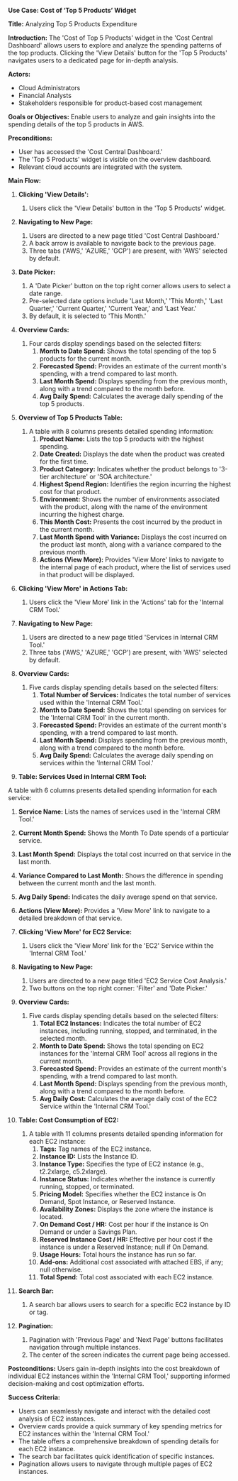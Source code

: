 
**Use Case: Cost of ‘Top 5 Products’ Widget**

**Title:** Analyzing Top 5 Products Expenditure

**Introduction:** The 'Cost of Top 5 Products' widget in the 'Cost Central Dashboard' allows users to explore and analyze the spending patterns of the top products. Clicking the 'View Details' button for the 'Top 5 Products' navigates users to a dedicated page for in-depth analysis.

**Actors:**

- Cloud Administrators
- Financial Analysts
- Stakeholders responsible for product-based cost management

**Goals or Objectives:** Enable users to analyze and gain insights into the spending details of the top 5 products in AWS.

**Preconditions:**

- User has accessed the 'Cost Central Dashboard.'
- The 'Top 5 Products' widget is visible on the overview dashboard.
- Relevant cloud accounts are integrated with the system.


**Main Flow:**

1. **Clicking 'View Details':**
   1. Users click the 'View Details' button in the 'Top 5 Products' widget.
1. **Navigating to New Page:**
   1. Users are directed to a new page titled 'Cost Central Dashboard.'
   1. A back arrow is available to navigate back to the previous page.
   1. Three tabs ('AWS,' 'AZURE,' 'GCP') are present, with 'AWS' selected by default.
1. **Date Picker:**
   1. A 'Date Picker' button on the top right corner allows users to select a date range.
   1. Pre-selected date options include 'Last Month,' 'This Month,' 'Last Quarter,' 'Current Quarter,' 'Current Year,' and 'Last Year.'
   1. By default, it is selected to 'This Month.'
1. **Overview Cards:**
   1. Four cards display spendings based on the selected filters:
      1. **Month to Date Spend:** Shows the total spending of the top 5 products for the current month.
      1. **Forecasted Spend:** Provides an estimate of the current month's spending, with a trend compared to last month.
      1. **Last Month Spend:** Displays spending from the previous month, along with a trend compared to the month before.
      1. **Avg Daily Spend:** Calculates the average daily spending of the top 5 products.
1. **Overview of Top 5 Products Table:**
   1. A table with 8 columns presents detailed spending information:
      1. **Product Name:** Lists the top 5 products with the highest spending.
      1. **Date Created:** Displays the date when the product was created for the first time.
      1. **Product Category:** Indicates whether the product belongs to '3-tier architecture' or 'SOA architecture.'
      1. **Highest Spend Region:** Identifies the region incurring the highest cost for that product.
      1. **Environment:** Shows the number of environments associated with the product, along with the name of the environment incurring the highest charge.
      1. **This Month Cost:** Presents the cost incurred by the product in the current month.
      1. **Last Month Spend with Variance:** Displays the cost incurred on the product last month, along with a variance compared to the previous month.
      1. **Actions (View More):** Provides 'View More' links to navigate to the internal page of each product, where the list of services used in that product will be displayed.

1. **Clicking 'View More' in Actions Tab:**
   1. Users click the 'View More' link in the 'Actions' tab for the 'Internal CRM Tool.'
1. **Navigating to New Page:**
   1. Users are directed to a new page titled 'Services in Internal CRM Tool.'
   1. Three tabs ('AWS,' 'AZURE,' 'GCP') are present, with 'AWS' selected by default.

1. **Overview Cards:**
   1. Five cards display spending details based on the selected filters:
      1. **Total Number of Services:** Indicates the total number of services used within the 'Internal CRM Tool.'
      1. **Month to Date Spend:** Shows the total spending on services for the 'Internal CRM Tool' in the current month.
      1. **Forecasted Spend:** Provides an estimate of the current month's spending, with a trend compared to last month.
      1. **Last Month Spend:** Displays spending from the previous month, along with a trend compared to the month before.
      1. **Avg Daily Spend:** Calculates the average daily spending on services within the 'Internal CRM Tool.'
1. **Table: Services Used in Internal CRM Tool:**

A table with 6 columns presents detailed spending information for each service:

1. **Service Name:** Lists the names of services used in the 'Internal CRM Tool.'
1. **Current Month Spend:** Shows the Month To Date spends of a particular service.
1. **Last Month Spend:** Displays the total cost incurred on that service in the last month.
1. **Variance Compared to Last Month:** Shows the difference in spending between the current month and the last month.
1. **Avg Daily Spend:** Indicates the daily average spend on that service.
1. **Actions (View More):** Provides a 'View More' link to navigate to a detailed breakdown of that service.


1. **Clicking 'View More' for EC2 Service:**
   1. Users click the 'View More' link for the 'EC2' Service within the 'Internal CRM Tool.'
1. **Navigating to New Page:**
   1. Users are directed to a new page titled 'EC2 Service Cost Analysis.'
   1. Two buttons on the top right corner: 'Filter' and 'Date Picker.'
1. **Overview Cards:**
   1. Five cards display spending details based on the selected filters:
      1. **Total EC2 Instances:** Indicates the total number of EC2 instances, including running, stopped, and terminated, in the selected month.
      1. **Month to Date Spend:** Shows the total spending on EC2 instances for the 'Internal CRM Tool' across all regions in the current month.
      1. **Forecasted Spend:** Provides an estimate of the current month's spending, with a trend compared to last month.
      1. **Last Month Spend:** Displays spending from the previous month, along with a trend compared to the month before.
      1. **Avg Daily Cost:** Calculates the average daily cost of the EC2 Service within the 'Internal CRM Tool.'
1. **Table: Cost Consumption of EC2:**
   1. A table with 11 columns presents detailed spending information for each EC2 instance:
      1. **Tags:** Tag names of the EC2 instance.
      1. **Instance ID:** Lists the Instance ID.
      1. **Instance Type:** Specifies the type of EC2 instance (e.g., t2.2xlarge, c5.2xlarge).
      1. **Instance Status:** Indicates whether the instance is currently running, stopped, or terminated.
      1. **Pricing Model:** Specifies whether the EC2 instance is On Demand, Spot Instance, or Reserved Instance.
      1. **Availability Zones:** Displays the zone where the instance is located.
      1. **On Demand Cost / HR:** Cost per hour if the instance is On Demand or under a Savings Plan.
      1. **Reserved Instance Cost / HR:** Effective per hour cost if the instance is under a Reserved Instance; null if On Demand.
      1. **Usage Hours:** Total hours the instance has run so far.
      1. **Add-ons:** Additional cost associated with attached EBS, if any; null otherwise.
      1. **Total Spend:** Total cost associated with each EC2 instance.
1. **Search Bar:**
   1. A search bar allows users to search for a specific EC2 instance by ID or tag.
1. **Pagination:**
   1. Pagination with 'Previous Page' and 'Next Page' buttons facilitates navigation through multiple instances.
   1. The center of the screen indicates the current page being accessed.

**Postconditions:** Users gain in-depth insights into the cost breakdown of individual EC2 instances within the 'Internal CRM Tool,' supporting informed decision-making and cost optimization efforts.

**Success Criteria:**

- Users can seamlessly navigate and interact with the detailed cost analysis of EC2 instances.
- Overview cards provide a quick summary of key spending metrics for EC2 instances within the 'Internal CRM Tool.'
- The table offers a comprehensive breakdown of spending details for each EC2 instance.
- The search bar facilitates quick identification of specific instances.
- Pagination allows users to navigate through multiple pages of EC2 instances.


